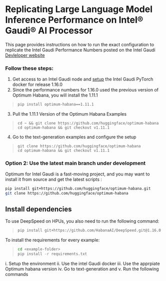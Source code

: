 # Replicating Large Language Model Inference Performance on Intel&reg; Gaudi&reg; AI Processor
This page provides instructions on how to run the exact configuration to replicate the Intel Gaudi Performance Numbers posted on the Intel Gaudi [Devleloper website](https://www.intel.com/content/www/us/en/developer/platform/gaudi/model-performance.html)

### Follow these steps: 

1. Get access to an Intel Gaudi node and [setup](https://docs.habana.ai/en/latest/shared/Pull_Prebuilt_Containers.html#pulling-prebuilt-container) the Intel Gaudi PyTorch docker for release 1.16.0
2. Since the performance numbers for 1.16.0 used the previous version of Optimum Habana, you will install the 1.11.1 
>```bash
> pip install optimum-habana==1.11.1
>```

3. Pull the 1.11.1 Version of the Optimum Habana Examples 
> ```
> cd ~ && git clone https://github.com/huggingface/optimum-habana
> cd optimum-habana && git checkout v1.11.1
> ```

4. Go to the text-generation examples and configure the setup 
> ```
> git clone https://github.com/huggingface/optimum-habana
> cd optimum-habana && git checkout v1.11.1
> ```

### Option 2: Use the latest main branch under development

Optimum for Intel Gaudi is a fast-moving project, and you may want to install it from source and get the latest scripts :

```bash
pip install git+https://github.com/huggingface/optimum-habana.git
git clone https://github.com/huggingface/optimum-habana
```

## Install dependencies

To use DeepSpeed on HPUs, you also need to run the following command:
>```bash
>pip install git+https://github.com/HabanaAI/DeepSpeed.git@1.16.0
>```

To install the requirements for every example:
>```bash
>cd <example-folder>
>pip install -r requirements.txt
>```

i.	Setup the environment
ii.	Use the intel Gaudi docker 
iii.	Use the apprpiate Optimum habana version
iv.	Go to text-generation and 
v.	Run the following commands 
